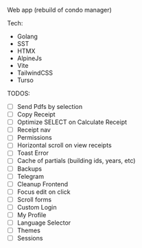 Web app (rebuild of condo manager)

Tech:

- Golang
- SST
- HTMX
- AlpineJs
- Vite
- TailwindCSS
- Turso

TODOS:
- [ ] Send Pdfs by selection
- [ ] Copy Receipt
- [ ] Optimize SELECT on Calculate Receipt
- [ ] Receipt nav
- [ ] Permissions
- [ ] Horizontal scroll on view receipts
- [ ] Toast Error
- [ ] Cache of partials (building ids, years, etc)
- [ ] Backups
- [ ] Telegram
- [ ] Cleanup Frontend
- [ ] Focus edit on click
- [ ] Scroll forms
- [ ] Custom Login
- [ ] My Profile
- [ ] Language Selector
- [ ] Themes
- [ ] Sessions
